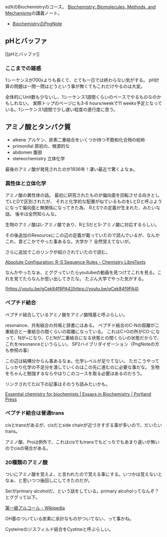 edXのBiochemistryのコース。
[Biochemistry: Biomolecules, Methods, and Mechanisms](https://www.edx.org/course/biochemistry-biomolecules-methods-and-mechanisms-course-v1mitx705x3t2021)の講義ノート。

- [BiochemistryのPngNote](https://karino2.github.io/ImageGallery/Biochemistry705x.html)


## pHとバッファ

[[pHとバッファ]]

### ここまでの雑感

1シーケンスが700xよりも長くて、とても一日では終わらない気がする。
pH計算の問題は一問一問はどうという事が無くてもこれだけやるのは大変。

全体的にUnit数も少ないし、1シーケンス1週間くらいのペースでやるものなのかもしれない。
実際トップのページにも3-6 hours/weekで11 weeks予定となっている。1シーケンス1週間で少し遅い程度の進行度に思う。

## アミノ酸とタンパク質

- alkene アルケン、炭素二重結合をいくつか持つ不飽和化合物の総称
- primordial 原初の、根源的な
- abdomen 腹部
- stereochemistry 立体化学

最後のアミノ酸が発見されたのが1936年！凄い最近で驚くよなぁ。

### 異性体と立体化学

アミノ酸の異性体の話。
最初に研究されたものが偏向面を回転させる向きとしてLとDで区別されたが、
それと化学的な配置が似ているものをLとDと呼ぶようになって偏向面と無関係になってきた為、
RとSでの定義が生まれた、みたいな話。
後半は全然知らんな。

生物のアミノ酸はL-アミノ酸であり、RとSだとS-アミノ酸に対応するらしい。

その後追加のResourceにこの辺の定義が載っていたので読んでいるが、なんかこれ、昔どこかでやった事あるな。大学か？
全然覚えてないが。

さらに追加でこのリンクが紹介されていたので読む。

[Absolute Configuration: R-S Sequence Rules - Chemistry LibreTexts](https://chem.libretexts.org/Bookshelves/Organic_Chemistry/Supplemental_Modules_%28Organic_Chemistry%29/Chirality/Absolute_Configuration_R-S_Sequence_Rules)

なんかやったなぁ、とググっていたらyoutubeの動画を見つけてこれを見る。これを見てたらなんか思い出してきたな。
たぶん大学でやった気がする。

[https://youtu.be/gCek84f9PA4](https://youtu.be/gCek84f9PA4)

### ペプチド結合

ペプチド結合しているアミノ酸をアミノ酸残基と呼ぶらしい。

resonance、共有結合の共鳴と辞書にはある。
ペプチド結合のC-Nの距離が二重結合と一重結合の間くらいの距離になっている。
これはC=Oの所がCO-になって、Nが+になり、CとNが二重結合になる状態との間くらいの状態だからで、
これをresonanceというらしい。
SP2ハイブリダイゼーション（PngNoteの方も参照の事）

この辺は結構分からん事あるなぁ。化学レベルが足りてない。
ただこうやってしっかり化学の不足分を潰していくのはこの先に進むのに必要な事だな。
生物をちゃんと勉強するならやはりこのコースを取る必要はあるのだろう。

リンクされてた以下の記事はそのうち読みたいかも。

[Essential chemistry for biochemists | Essays in Biochemistry | Portland Press](https://portlandpress.com/essaysbiochem/article/61/4/401/78233/Essential-chemistry-for-biochemists)

### ペプチド結合は普通trans

cisとtransがあるが、cisだとside chainが近づきすぎる事が多いので、だいたいtrans。

アミノ酸、Proは例外で、これはcisでもtransでもどっちでもあまり違いが無いのでcisの場合がある。

### 20種類のアミノ酸

ついにアミノ酸を覚えよ、と言われたので覚える事にする。いつかは覚えないとなぁ、と思いつつ後回しにしてきたのだが。

Serがprimary alcoholだ、という話をしている。primary alcoholってなんぞ？とググって以下。

[第一級アルコール - Wikipedia](https://ja.wikipedia.org/wiki/%E7%AC%AC%E4%B8%80%E7%B4%9A%E3%82%A2%E3%83%AB%E3%82%B3%E3%83%BC%E3%83%AB)

OH基のついている炭素に余計なものがついてない、って事かね。

Cysteineのジスフィルド結合をCystineと呼ぶらしい。